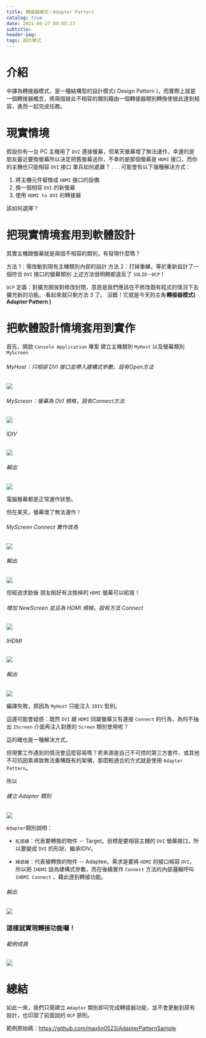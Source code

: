 ```yaml
---
title: 轉接器模式－Adapter Pattern
catalog: true
date: 2021-06-27 00:05:23
subtitle:
header-img:
tags: 設計模式
---
```

# 介紹
中譯為轉接器模式，是一種結構型的設計模式( Design Pattern )，而實際上就是一個轉接器概念，將兩個彼此不相容的類別藉由一個轉接器類別轉換使彼此達到相容，進而一起完成任務。

# 現實情境
假設你有一台 PC 主機用了 `DVI` 連接螢幕，但某天螢幕壞了無法運作，幸運的是朋友最近要換螢幕所以決定把舊螢幕送你，不幸的是那個螢幕是 `HDMI` 接口，而你的主機也只能相容 `DVI` 接口
單兵如何處置？
.
.
.
可能會有以下幾種解決方式：
1. 將主機元件替換成 `HDMI` 接口的設備
2. 換一個相容 `DVI` 的新螢幕
3. 使用 `HDMI to DVI` 的轉接器
 
該如何選擇？


# 把現實情境套用到軟體設計
其實主機跟螢幕就是兩個不相容的類別，有發現什麼嗎？

方法 1：需改動到現有主機類別內部的設計
方法 2：打掉重練，等於重新設計了一個符合 `DVI` 接口的螢幕類別
上述方法很明顯都違反了 `SOLID－OCP`！

`OCP` 定義：對擴充開放對修改封閉，意思是我們應該在不修改既有程式的情況下去擴充新的功能。
看起來就只剩方法 3 了。
沒錯！它就是今天的主角 **轉接器模式( Adapter Pattern )**

# 把軟體設計情境套用到實作
首先，開啟 `Console Application` 專案
建立主機類別 `MyHost` 以及螢幕類別 `MyScreen` 

###### MyHost：只相容 DVI 接口並帶入建構式參數，設有Open方法
![](https://i.imgur.com/ONY7iqB.png)

###### MyScreen：螢幕為 DVI 規格，設有Connect方法
![](https://i.imgur.com/DTD2QAj.png)
###### IDIV
![](https://i.imgur.com/bQ6VE8B.png)

###### 輸出
![](https://i.imgur.com/2cPUxt3.png)

電腦螢幕都是正常運作狀態。

但在某天，螢幕壞了無法運作！

###### MyScreen Connect 實作改為
![](https://i.imgur.com/dasOhr5.png)

###### 輸出
![](https://i.imgur.com/IMJUpkc.png)

但經過求助後
朋友剛好有汰換掉的 `HDMI` 螢幕可以給我！

###### 增加 NewScreen 並且為 HDMI 規格，設有方法 Connect
![](https://i.imgur.com/bLApUD8.png)

###### IHDMI
![](https://i.imgur.com/iwDdeT7.png)

###### 輸出
![](https://i.imgur.com/fNxgtsA.png)

編譯失敗，原因為 `MyHost` 只能注入 `IDIV` 型別。

這邊可能會疑惑：既然 `DVI` 跟 `HDMI` 同屬螢幕又有連接 `Connect` 的行為，為何不抽出 `IScreen` 介面再注入對應的 `Screen` 類別使用呢？

這的確也是一種解決方式。

但現實工作遇到的情況會這麼容易嗎？若來源是自己不可控的第三方套件，或其他不可抗因素導致無法重構既有的架構，那麼較適合的方式就是使用 `Adapter Pattern`。

所以

###### 建立 Adapter 類別
![](https://i.imgur.com/6KigYOE.png)

`Adapter`類別說明：

* `紅底線`：代表要轉換的物件 -- Target。目標是要相容主機的 `DVI` 螢幕接口，所以要變成 `DVI` 的形狀，繼承IDIV。

* `綠底線`：代表被轉換的物件 -- Adaptee。需求是要將 `HDMI` 的接口相容 `DVI`，所以把 `IHDMI` 設為建構式參數，而在後續實作 `Connect` 方法的內部邏輯呼叫 `IHDMI Connect` ，藉此達到轉接功能。

###### 輸出
![](https://i.imgur.com/Uk8Iimw.png)


### 這樣就實現轉接功能囉！

###### 範例成員
![](https://i.imgur.com/hlcbTFM.png)

# 總結
如此一來，我們只需建立 `Adapter` 類別即可完成轉接器功能，並不會更動到原有設計，也印證了前面說的 `OCP` 原則。

範例原始碼：https://github.com/maxlin0523/AdapterPatternSample